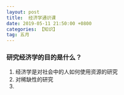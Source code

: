 ```yaml
---
layout: post
title:  经济学通识课
date: 2019-05-11 21:50:00 +0800
categories: 【知识】
tag: 五月
---
```



### 研究经济学的目的是什么？
1. 经济学是对社会中的人如何使用资源的研究
2. 对稀缺性的研究
3. 